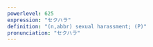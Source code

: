 ```yaml
---
powerlevel: 625
expression: "セクハラ"
definition: "(n,abbr) sexual harassment; (P)"
pronunciation: "セクハラ"
---
```

